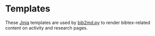 # Templates

These [Jinja][1] templates are used by [bib2md.py][2] to render bibtex-related
content on activity and research pages.

[1]: https://jinja.palletsprojects.com/
[2]: ../hooks/bib2md.py

